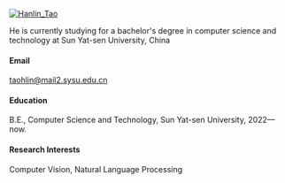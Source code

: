 

[![Hanlin_Tao](https://img.shields.io/badge/Hanlin_Tao-github-blue?logo=github)](https://github.com/Hanlin-Tao)

He is currently studying for a bachelor's degree in computer science and technology at Sun Yat-sen University, China

#### Email
taohlin@mail2.sysu.edu.cn

#### Education
B.E., Computer Science and Technology, Sun Yat-sen University, 2022—now.

#### Research Interests
Computer Vision, Natural Language Processing


